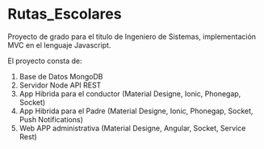# Rutas_Escolares
Proyecto de grado para el titulo de Ingeniero de Sistemas, implementación MVC en el lenguaje Javascript.

El proyecto consta de:
1.  Base de Datos MongoDB
2.  Servidor Node API REST
3.  App Hibrida para el conductor (Material Designe, Ionic, Phonegap, Socket)
4.  App Hibrida para el Padre (Material Designe, Ionic, Phonegap, Socket, Push Notifications)
5.  Web APP administrativa (Material Designe, Angular, Socket, Service Rest)
